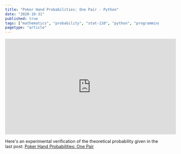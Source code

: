 ```yaml
---
title: "Poker Hand Probabilities: One Pair - Python"
date: "2020-10-31"
published: true
tags: ["mathematics", "probability", "stat-110", "python", "programming"]
pagetype: "article"
---
```


<iframe width="560" height="315" src="https://www.youtube.com/embed/SOzXu33qFMo" frameborder="0" allow="accelerometer; autoplay; clipboard-write; encrypted-media; gyroscope; picture-in-picture" allowfullscreen></iframe>

Here's an experimental verification of the theoretical probability given in the last post: [Poker Hand Probabilities: One Pair](https://willward.netlify.app/stat110-ch1-poker-hand-probabilities/)
